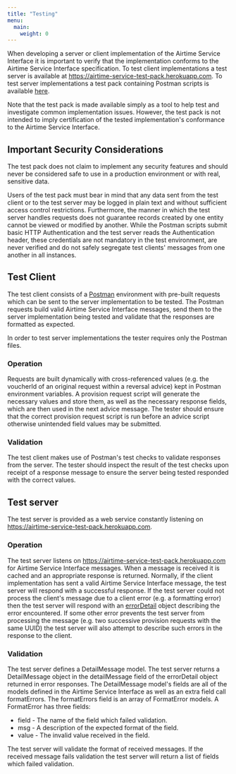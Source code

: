 ```yaml
---
title: "Testing"
menu:
  main:
    weight: 0
---
```


When developing a server or client implementation of the Airtime Service Interface it is important to verify that the implementation conforms to the Airtime Service Interface specification. To test client implementations a test server is available at https://airtime-service-test-pack.herokuapp.com. To test server implementations a test pack containing Postman scripts is available [here](https://github.com/electrumpayments/airtime-service-test-pack/tree/master/test/postman).

Note that the test pack is made available simply as a tool to help test and investigate common implementation issues. However, the test pack is not intended to imply certification of the tested implementation's conformance to the Airtime Service Interface.

## Important Security Considerations

The test pack does not claim to implement any security features and should never be considered safe to use in a production environment or with real, sensitive data.

Users of the test pack must bear in mind that any data sent from the test client or to the test server may be logged in plain text and without sufficient access control restrictions. Furthermore, the manner in which the test server handles requests does not guarantee records created by one entity cannot be viewed or modified by another. While the Postman scripts submit basic HTTP Authentication and the test server reads the Authentication header, these credentials are not mandatory in the test environment, are never verified and do not safely segregate test clients' messages from one another in all instances.

## Test Client
The test client consists of a [Postman](https://www.getpostman.com) environment with pre-built requests which can be sent to the server implementation to be tested. The Postman requests build valid Airtime Service Interface messages, send them to the server implementation being tested and validate that the responses are formatted as expected.

In order to test server implementations the tester requires only the Postman files.

### Operation

Requests are built dynamically with cross-referenced values (e.g. the voucherId of an original request within a reversal advice) kept in Postman environment variables. A provision request script will generate the necessary values and store them, as well as the necessary response fields, which are then used in the next advice message. The tester should ensure that the correct provision request script is run before an advice script otherwise unintended field values may be submitted.

### Validation

The test client makes use of Postman's test checks to validate responses from the server. The tester should inspect the result of the test checks upon receipt of a response message to ensure the server being tested responded with the correct values.

## Test server

The test server is provided as a web service constantly listening on https://airtime-service-test-pack.herokuapp.com.

### Operation

The test server listens on https://airtime-service-test-pack.herokuapp.com for Airtime Service Interface messages. When a message is received it is cached and an appropriate response is returned. Normally, if the client implementation has sent a valid Airtime Service Interface message, the test server will respond with a successful response. If the test server could not process the client's message due to a client error (e.g. a formatting error) then the test server will respond with an [errorDetail](/specification/operations/#errorDetail) object describing the error encountered. If some other error prevents the test server from processing the message (e.g. two successive provision requests with the same UUID) the test server will also attempt to describe such errors in the response to the client.

### Validation

The test server defines a DetailMessage model. The test server returns a DetailMessage object in the detailMessage field of the errorDetail object returned in error responses. The DetailMessage model's fields are all of the models defined in the Airtime Service Interface as well as an extra field call formatErrors. The formatErrors field is an array of FormatError models. A FormatError has three fields:

- field - The name of the field which failed validation.
- msg - A description of the expected format of the field.
- value - The invalid value received in the field.

The test server will validate the format of received messages. If the received message fails validation the test server will return a list of fields which failed validation.

